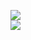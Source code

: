 [![](https://img.shields.io/badge/Made%20With-Github%20Spray-lightgrey.svg?style=for-the-badge&logo=github)](https://github.com/Annihil/github-spray#12605)  
[![](https://i.imgur.com/2DrTn0Z.gif)](https://github.com/Annihil/github-spray)